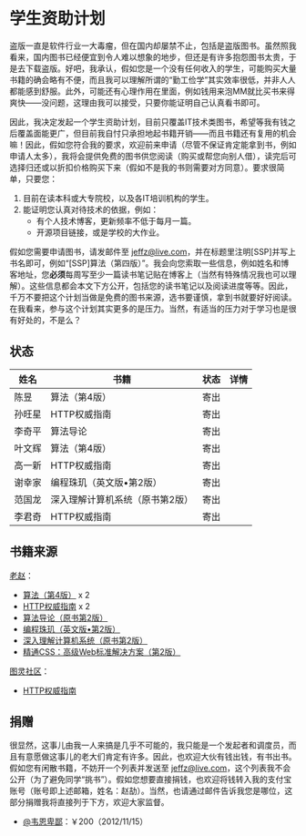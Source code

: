 # 学生资助计划

盗版一直是软件行业一大毒瘤，但在国内却屡禁不止，包括是盗版图书。虽然照我看来，国内图书已经便宜到令人难以想象的地步，但还是有许多抱怨图书太贵，于是去下载盗版。好吧，我承认，假如您是一个没有任何收入的学生，可能购买大量书籍的确会略有不便，而且我可以理解所谓的“勤工俭学”其实效率很低，并非人人都能感到舒服。此外，可能还有心理作用在里面，例如钱用来泡MM就比买书来得爽快——没问题，这理由我可以接受，只要你能证明自己认真看书即可。

因此，我决定发起一个学生资助计划，目前只覆盖IT技术类图书，希望等我有钱之后覆盖面能更广，但目前我自忖只承担地起书籍开销——而且书籍还有复用的机会嘛！因此，假如您符合我的要求，欢迎前来申请（尽管不保证肯定能拿到书，例如申请人太多），我将会提供免费的图书供您阅读（购买或帮您向别人借），读完后可选择归还或以折扣价格购买下来（假如不是我的书则需要对方同意）。要求很简单，只要您：

1. 目前在读本科或大专院校，以及各IT培训机构的学生。
2. 能证明您认真对待技术的依据，例如：
    * 有个人技术博客，更新频率不低于每月一篇。
    * 开源项目链接，或是学校的大作业。
    
假如您需要申请图书，请发邮件至 [jeffz@live.com](mailto:jeffz@live.com)，并在标题里注明[SSP]并写上书名即可，例如“[SSP]算法（第四版）”。我会向您索取一些信息，例如姓名和博客地址，您**必须**每周写至少一篇读书笔记贴在博客上（当然有特殊情况我也可以理解）。这些信息都会本文下方公开，包括您的读书笔记以及阅读进度等等。因此，千万不要把这个计划当做是免费的图书来源，选书要谨慎，拿到书就要好好阅读。在我看来，参与这个计划其实更多的是压力。当然，有适当的压力对于学习也是很有好处的，不是么？

## 状态

<table><thead>    <tr><th>姓名</th><th>书籍</th><th>状态</th><th>详情</th></tr></thead><tbody>    <tr><td>陈昱</td><td>算法（第4版）</td><td>寄出</td><td></td></tr>    <tr><td>孙旺星</td><td>HTTP权威指南</td><td>寄出</td><td></td></tr>    <tr><td>李奇平</td><td>算法导论</td><td>寄出</td><td></td></tr>    <tr><td>叶文辉</td><td>算法（第4版）</td><td>寄出</td><td></td></tr>    <tr><td>高一新</td><td>HTTP权威指南</td><td>寄出</td><td></td></tr>    <tr><td>谢幸家</td><td>编程珠玑（英文版•第2版）</td><td>寄出</td><td></td></tr>    <tr><td>范国龙</td><td>深入理解计算机系统（原书第2版）</td><td>寄出</td><td></td></tr>    <tr><td>李君奇</td><td>HTTP权威指南</td><td>寄出</td><td></td></tr></tbody></table>

## 书籍来源

[老赵](http://blog.zhaojie.me/)：

* [算法（第4版）][algorithms-4th] x 2
* [HTTP权威指南][http-def-guide] x 2
* [算法导论（原书第2版）][clrs-2nd]
* [编程珠玑（英文版•第2版）][prog-pearls-2nd-en]
* [深入理解计算机系统（原书第2版）][csapp-2nd]
* [精通CSS：高级Web标准解决方案（第2版）][css-mastery-2nd]

[图灵社区](http://www.ituring.com.cn/)：

* [HTTP权威指南][http-def-guide]

[algorithms-4th]: http://www.ituring.com.cn/book/875 "算法（第4版）"
[http-def-guide]: http://www.ituring.com.cn/book/844 "HTTP权威指南"
[clrs-2nd]: http://book.douban.com/subject/1885170/ "算法导论"
[prog-pearls-2nd-en]: http://www.ituring.com.cn/book/144 "编程珠玑（英文版•第2版）"
[csapp-2nd]: http://book.douban.com/subject/5333562/ "深入理解计算机系统（原书第2版）"
[css-mastery-2nd]: http://www.ituring.com.cn/book/182 "精通CSS：高级Web标准解决方案（第2版）"

## 捐赠

很显然，这事儿由我一人来搞是几乎不可能的，我只能是一个发起者和调度员，而且有意愿做这事儿的老大们肯定有许多。因此，也欢迎大伙有钱出钱，有书出书。假如您有闲散书籍，不妨开一个列表并发送至 [jeffz@live.com](mailto:jeffz@live.com)，这个列表我不会公开（为了避免同学“挑书”）。假如您想要直接捐钱，也欢迎将钱转入我的支付宝账号（账号即上述邮箱，姓名：赵劼）。当然，也请通过邮件告诉我您是哪位，这部分捐赠我将直接列于下方，欢迎大家监督。

* [@韦恩卑鄙](http://weibo.com/waynebabywang)：￥200（2012/11/15）